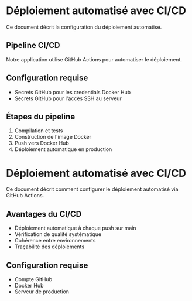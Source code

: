 # Déploiement automatisé avec CI/CD

Ce document décrit la configuration du déploiement automatisé.

## Pipeline CI/CD

Notre application utilise GitHub Actions pour automatiser le déploiement.

## Configuration requise

- Secrets GitHub pour les credentials Docker Hub
- Secrets GitHub pour l'accès SSH au serveur

## Étapes du pipeline

1. Compilation et tests
2. Construction de l'image Docker
3. Push vers Docker Hub
4. Déploiement automatique en production

# Déploiement automatisé avec CI/CD

Ce document décrit comment configurer le déploiement automatisé via GitHub Actions.

## Avantages du CI/CD

- Déploiement automatique à chaque push sur main
- Vérification de qualité systématique
- Cohérence entre environnements
- Traçabilité des déploiements

## Configuration requise

- Compte GitHub
- Docker Hub
- Serveur de production
